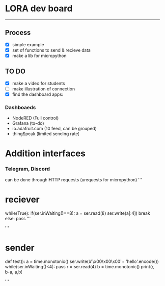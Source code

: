 # LORA dev board
----------
## Process
- [x] simple example
- [x] set of functions to send & recieve data
- [x] make a lib for micropython
## TO DO
- [x] make a video for students
- [ ] make illustration of connection
- [x] find the dashboard apps:
### Dashboaeds
 - NodeRED (Full control)
 - Grafana (to-do)
 - io.adafruit.com (10 feed, can be grouped)
 - thingSpeak (limited sending rate)
# Addition interfaces
### Telegram, Discord
can be done through HTTP requests (urequests for micropython)
'''
# reciever
while(True):
    if(ser.inWaiting()==8):
        a = ser.read(8)
        ser.write(a[:4])
        break
    else:
        pass
'''

'''
# sender
def test():
    a = time.monotonic()
    ser.write(b'\x00\x00\x00'+ 'hello'.encode())
    while(ser.inWaiting()<4):
        pass
    r = ser.read(4)
    b = time.monotonic()
    print(r, b-a, a,b)

'''
